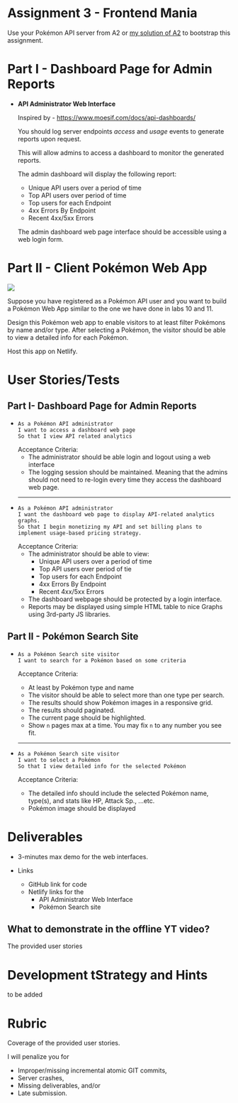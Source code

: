 # Assignment 3 - Frontend Mania
Use your Pokémon API server from A2 or [my solution of A2](https://github.com/nabil828/comp4537repo/tree/main/Assignments/A2/Solution) to bootstrap this assignment.
# Part I - Dashboard Page for Admin Reports 
  - **API Administrator Web Interface**
    
    Inspired by - https://www.moesif.com/docs/api-dashboards/
    
    
    You should log server endpoints *access* and *usage* events to generate reports upon request. 

    This will allow admins to access a dashboard to monitor the generated reports.

    The admin dashboard will display the following report:
    - Unique API users over a period of time
    - Top API users over period of time
    - Top users for each Endpoint
    - 4xx Errors By Endpoint
    - Recent 4xx/5xx Errors

    The admin dashboard web page interface should be accessible using a web login form.


# Part II - Client Pokémon Web App

![](https://cdn.discordapp.com/attachments/1016585518840041503/1044716711540174879/image.png)

Suppose you have registered as a Pokémon API user and you want to build a Pokémon Web App similar to the one we have done in labs 10 and 11.

Design this Pokémon web app to enable visitors to at least filter Pokémons by name and/or type. After selecting a Pokémon, the visitor should be able to view a detailed info for each Pokémon.

Host this app on Netlify.


# User Stories/Tests
## Part I- Dashboard Page for Admin Reports 
-
  ```
  As a Pokémon API administrator
  I want to access a dashboard web page 
  So that I view API related analytics 
  ```
  Acceptance Criteria:
  - The administrator should be able login and logout using a web interface
  - The logging session should be maintained. Meaning that the admins should not need to re-login every time they access the dashboard web page.
  ---
- 
  ```
  As a Pokémon API administrator
  I want the dashboard web page to display API-related analytics graphs. 
  So that I begin monetizing my API and set billing plans to implement usage-based pricing strategy. 
  ```
  Acceptance Criteria:
  - The administrator should be able to view:
    - Unique API users over a period of time
    - Top API users over period of tie
    - Top users for each Endpoint
    - 4xx Errors By Endpoint
    - Recent 4xx/5xx Errors
  - The dashboard webpage should be protected by a login interface.
  - Reports may be displayed using simple HTML table to nice Graphs using 3rd-party JS libraries. 

##  Part II - Pokémon Search Site

- 
  ```
  As a Pokémon Search site visitor
  I want to search for a Pokémon based on some criteria
  ```

  Acceptance Criteria:
  - At least by Pokémon type and name
  - The visitor should be able to select more than one type per search.
  - The results should show Pokémon images in a responsive grid.
  - The results should paginated. 
  - The current page should be highlighted.
  - Show `n` pages max at a time. You may fix `n` to any number you see fit.
  ---
- 
  ```
  As a Pokémon Search site visitor
  I want to select a Pokémon
  So that I view detailed info for the selected Pokémon
  ```
  Acceptance Criteria:
  - The detailed info should include the selected Pokémon name, type(s), and stats like HP, Attack Sp., ...etc.
  - Pokémon image should be displayed


# Deliverables
- 3-minutes max demo for the web interfaces.

- Links
  - GitHub link for code
  - Netlify links for the
    - API Administrator Web Interface
    - Pokémon Search site 

## What to demonstrate in the offline YT video?
The provided user stories
  

# Development tStrategy and Hints
to be added

# Rubric
Coverage of the provided user stories.

I will penalize you for 
- Improper/missing incremental atomic GIT commits, 
- Server crashes,
- Missing deliverables, and/or 
- Late submission.
